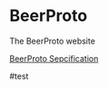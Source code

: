 # BeerProto
The BeerProto website

[BeerProto Sepcification](https://beerproto.github.io/beerproto/)

#test
